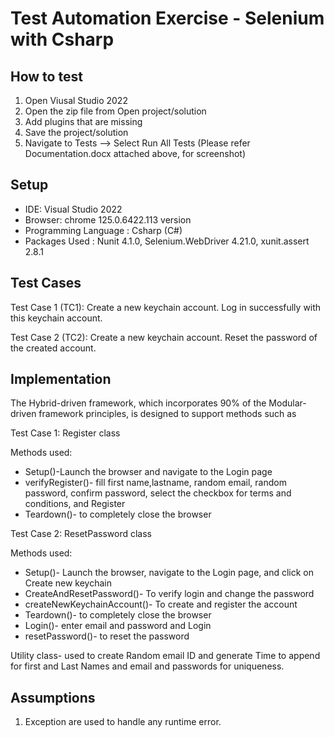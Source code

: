 # Test Automation Exercise - Selenium with Csharp

## How to test
1. Open Viusal Studio 2022
2. Open the zip file from Open project/solution
3. Add plugins that are missing
4. Save the project/solution
5. Navigate to Tests --> Select Run All Tests
   (Please refer Documentation.docx attached above, for screenshot)

## Setup
* IDE: Visual Studio 2022
* Browser: chrome  125.0.6422.113 version
* Programming Language : Csharp (C#)
* Packages Used : Nunit 4.1.0, Selenium.WebDriver 4.21.0, xunit.assert 2.8.1

## Test Cases
Test Case 1 (TC1):
Create a new keychain account.
Log in successfully with this keychain account.

Test Case 2 (TC2):
Create a new keychain account.
Reset the password of the created account.

## Implementation
The Hybrid-driven framework, which incorporates 90% of the Modular-driven framework principles, is designed to support methods such as 

Test Case 1: Register class

Methods used:
* Setup()-Launch the browser and navigate to the Login page
* verifyRegister()- fill first name,lastname, random email, random password, confirm password, select the checkbox for terms and conditions, and Register
* Teardown()- to completely close the browser

Test Case 2: ResetPassword class
 
Methods used:
* Setup()- Launch the browser, navigate to the Login page, and click on Create new keychain
* CreateAndResetPassword()- To verify login  and change the password
* createNewKeychainAccount()- To create and register the account
* Teardown()- to completely close the browser
* Login()- enter email and password and Login
* resetPassword()- to reset the password 

Utility class- used to create Random email ID and  generate Time to append for first and Last Names and email and passwords for uniqueness.


## Assumptions 

1. Exception are used to handle any runtime error. 


